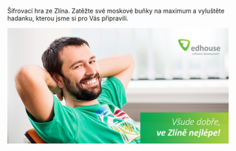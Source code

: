 Šifrovací hra ze Zlína. Zatěžte své moskové buňky na maximum a vyluštěte hadanku, kterou jsme si pro Vás připravili.

<img src="/static/img/extra/2016/edhouse.png" alt="" style="max-width:100%"/>